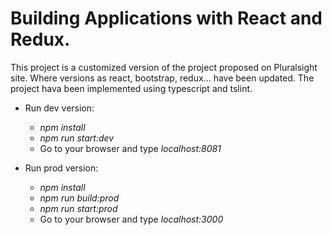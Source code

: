 # Building Applications with React and Redux.
This project is a customized version of the project proposed on Pluralsight site. Where versions as react, bootstrap, redux... have been updated.
The project hava been implemented using typescript and tslint.
* Run dev version:
    * *npm install*
    * *npm run start:dev*
    * Go to your browser and type *localhost:8081*

* Run prod version:
    * *npm install*
    * *npm run build:prod*
    * *npm run start:prod*
    * Go to your browser and type *localhost:3000*